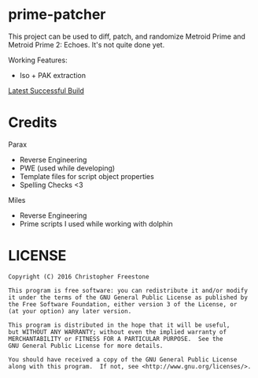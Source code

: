 prime-patcher
=============

This project can be used to diff, patch, and randomize Metroid Prime and Metroid Prime 2: Echoes. It's not quite done yet.

Working Features:
* Iso + PAK extraction


[Latest Successful Build](https://circleci.com/api/v1/project/Pwootage/prime-randomizer/latest/artifacts/0/home/ubuntu/prime-randomizer/build/libs/patcher-0.1-SNAPSHOT-min.jar?branch=master&filter=successful)


# Credits

Parax
* Reverse Engineering
* PWE (used while developing)
* Template files for script object properties
* Spelling Checks <3

Miles
* Reverse Engineering
* Prime scripts I used while working with dolphin

# LICENSE
    Copyright (C) 2016 Christopher Freestone

    This program is free software: you can redistribute it and/or modify
    it under the terms of the GNU General Public License as published by
    the Free Software Foundation, either version 3 of the License, or
    (at your option) any later version.

    This program is distributed in the hope that it will be useful,
    but WITHOUT ANY WARRANTY; without even the implied warranty of
    MERCHANTABILITY or FITNESS FOR A PARTICULAR PURPOSE.  See the
    GNU General Public License for more details.

    You should have received a copy of the GNU General Public License
    along with this program.  If not, see <http://www.gnu.org/licenses/>.

